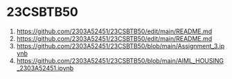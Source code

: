 # 23CSBTB50
1. https://github.com/2303A52451/23CSBTB50/edit/main/README.md
2. https://github.com/2303A52451/23CSBTB50/edit/main/README.md
3. https://github.com/2303A52451/23CSBTB50/blob/main/Assignment_3.ipynb
4. https://github.com/2303A52451/23CSBTB50/blob/main/AIML_HOUSING_2303A52451.ipynb
